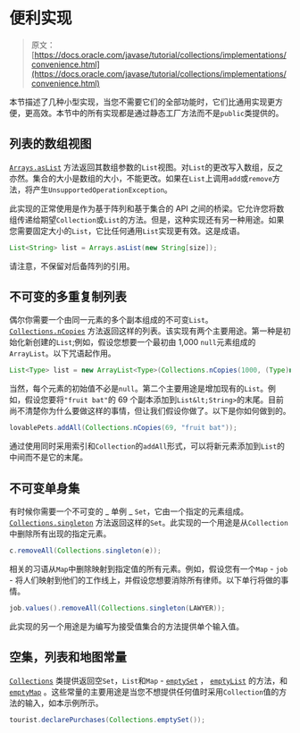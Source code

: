 # 便利实现

> 原文： [https://docs.oracle.com/javase/tutorial/collections/implementations/convenience.html](https://docs.oracle.com/javase/tutorial/collections/implementations/convenience.html)

本节描述了几种小型实现，当您不需要它们的全部功能时，它们比通用实现更方便，更高效。本节中的所有实现都是通过静态工厂方法而不是`public`类提供的。

## 列表的数组视图

[`Arrays.asList`](https://docs.oracle.com/javase/8/docs/api/java/util/Arrays.html#asList-T...-) 方法返回其数组参数的`List`视图。对`List`的更改写入数组，反之亦然。集合的大小是数组的大小，不能更改。如果在`List`上调用`add`或`remove`方法，将产生`UnsupportedOperationException`。

此实现的正常使用是作为基于阵列和基于集合的 API 之间的桥梁。它允许您将数组传递给期望`Collection`或`List`的方法。但是，这种实现还有另一种用途。如果您需要固定大小的`List`，它比任何通用`List`实现更有效。这是成语。

```java
List<String> list = Arrays.asList(new String[size]);

```

请注意，不保留对后备阵列的引用。

## 不可变的多重复制列表

偶尔你需要一个由同一元素的多个副本组成的不可变`List`。 [`Collections.nCopies`](https://docs.oracle.com/javase/8/docs/api/java/util/Collections.html#nCopies-int-T-) 方法返回这样的列表。该实现有两个主要用途。第一种是初始化新创建的`List`;例如，假设您想要一个最初由 1,000 `null`元素组成的`ArrayList`。以下咒语起作用。

```java
List<Type> list = new ArrayList<Type>(Collections.nCopies(1000, (Type)null);

```

当然，每个元素的初始值不必是`null`。第二个主要用途是增加现有的`List`。例如，假设您要将`"fruit bat"`的 69 个副本添加到`List&lt;String>`的末尾。目前尚不清楚你为什么要做这样的事情，但让我们假设你做了。以下是你如何做到的。

```java
lovablePets.addAll(Collections.nCopies(69, "fruit bat"));

```

通过使用同时采用索引和`Collection`的`addAll`形式，可以将新元素添加到`List`的中间而不是它的末尾。

## 不可变单身集

有时候你需要一个不可变的 _ 单例 _ `Set`，它由一个指定的元素组成。 [`Collections.singleton`](https://docs.oracle.com/javase/8/docs/api/java/util/Collections.html#singleton-T-) 方法返回这样的`Set`。此实现的一个用途是从`Collection`中删除所有出现的指定元素。

```java
c.removeAll(Collections.singleton(e));

```

相关的习语从`Map`中删除映射到指定值的所有元素。例如，假设您有一个`Map` - `job` - 将人们映射到他们的工作线上，并假设您想要消除所有律师。以下单行将做的事情。

```java
job.values().removeAll(Collections.singleton(LAWYER));

```

此实现的另一个用途是为编写为接受值集合的方法提供单个输入值。

## 空集，列表和地图常量

[`Collections`](https://docs.oracle.com/javase/8/docs/api/java/util/Collections.html) 类提供返回空`Set`，`List`和`Map` - [`emptySet`](https://docs.oracle.com/javase/8/docs/api/java/util/Collections.html#emptySet--) ， [`emptyList`](https://docs.oracle.com/javase/8/docs/api/java/util/Collections.html#emptyList--) 的方法，和 [`emptyMap`](https://docs.oracle.com/javase/8/docs/api/java/util/Collections.html#emptyMap--) 。这些常量的主要用途是当您不想提供任何值时采用`Collection`值的方法的输入，如本示例所示。

```java
tourist.declarePurchases(Collections.emptySet());

```